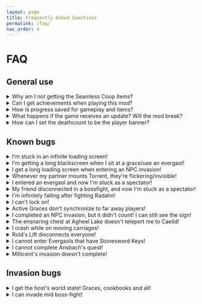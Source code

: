 ```yaml
---
layout: page
title: Frequently Asked Questions
permalink: /faq/
nav_order: 4
---
```

# FAQ

## General use
<details markdown="block">
<summary>Why am I not getting the Seamless Coop items?</summary>

>You need to rest at a grace to obtain the Seamless Coop items.    
>If you didn't get them - please try verifying your game files through Steam and trying again:  
>Right click Elden Ring in Steam => Properties => Installed Files => Verify integrity of game files
</details>
<details markdown="block">
<summary>Can I get achievements when playing this mod?</summary>

>Yes, you can.  
>List of items that *could* potentially not allow achievements to trigger:
>  - Potential that sometimes Steam will go down during a play session momentarily and prevent achievement unlocks. Missing achievements could be gained with `Steam Achievement Manager` which is a tool used to debug situations like this.
>  - A mismatch in events not triggering the achievement to unlock. This could happen during a play session, where a player's progress can cause skips of certain events to trigger, or an event flag not triggering properly. (Create a manual backup save if you play with another player who could have a different progress).
</details>

<details markdown="block">
<summary>How is progress saved for gameplay and items?</summary>


> **GAMEPLAY PROGRESS:**
> - Progress is saved based on Host progression. Wanderer's progression will not sync if Host has progressed less than the Wanderers.
>  - A player on NG+, can join a player on NG. This can also be vice-versa.
> - Any crafting or shop items to purchase from the Twin Maiden Husks in Roundtable Hold are dependent on the **__HOST__** of the world. If a Wanderer owns it in their world, it shouldn't be available in a Host's world if they haven't retrieved it yet when Wanderers join. 
 > - If the Host <u>**does not**</u> own the crafting kit, or cookbook items, then it will <u>**not**</u> be available. Everyone should retrieve these items on their own just in case the Host is changed during gameplay.
> - Quest progression can be erratic. Best to be solo when doing anything, but make sure to make a backup save before playing. Ending choices could have unknown effects during gameplay too.  
>  
> **ITEM PROGRESS:**
> - Item pick ups are based on instanced loot, meaning any random drops picked up are diferent for each player. 
> - Loot that is given on persistent enemy defeat (Bosses and Scarabs for example) is collected by everyone joining the host when within the area limits (when all players ar
e in Weeping Penninsula to get respective drops).
> - Items like Golden Seed or Sacred Tear must be picked up individually. Wanderer's cannot gain items again if they already received them in their world upon joining Host.
> - When it comes to bell bearing items, it is based on Host. Only Host should turn in items, restart session, and any who rejoin should see items in the shop. In the event of missing items for any bell bearings, consult [(Discord) Missing reward items from Quests/NPC/Bosses with dialogue](https://discord.com/channels/979042878091329587/1129602576996900864).
>  
> **‼️CAUTION‼️**  
> If you are going to attempt playing with others who have different progressions (e.g. different endings, different NPC states), **you should make a backup of your save before joining!.**  
> Event flags toggled in the session may persist, so it's very possible to have mismatched progression and may ruin characters involved. See possible work arounds in [(Discord) #troubleshooting](https://discord.com/channels/979042878091329587/1097343990480777266). Keep the same host when possible to reduce chances. This is a coop, not an MMO.
</details>

<details markdown="block">
<summary>What happens if the game receives an update? Will the mod break?</summary>

> Refer to [(Discord) Elden Ring received an official update, what to do?](https://discord.com/channels/979042878091329587/1097350937573593160).  
>  
> **Note**:  Major updates like DLC tend to break the mod due to changes done to provide content (changes in regulation.bin file cause seamless to break if something major is adjusted). Hot fixes on the other hand could only be minor changes that won't change much and still allow mods to be compatible, if it's small parameter changes.
</details>

<details markdown="block">
<summary>How can I set the deathcount to be the player banner?</summary>

> In the ini, put 4 as your overhead_palyer_display:  
> `overhead_player_display = 4`

</details>

## Known bugs

<details markdown="block">
<summary>I'm stuck in an infinite loading screen!</summary>

> Download Nordgaren's [Debug Tool](https://cdn.discordapp.com/attachments/979043448491491332/1253885339022524529/Elden_Ring_Debug_Tool_0.8.6.0_Preview.7z?ex=6682aff8&is=66815e78&hm=540d0182d3a91d01ade1917ded13b4f9e1a51c236e3b7b643a16b16de5262a65&)  
> 1. Launch Seamless Coop
> 2. While in the loading screen, launch the Debug Tool as Administrator.
> 3. Check that on the bottom, it says: `Loaded: Yes`
> 4. Go to the Misc tab.
> 5. Enable flags: 105, 115.
> 6. Wait for the infinite loading screen to start again. This time, it should complete.
> 7. Go to the Grace tab.
> 8. Under Manage Graces, type Table of Lost Grace.
> 9. Press the Set button.
> If above does not work try verify your game files in steam before trying again.
</details>

<details markdown="block">
<summary>I'm getting a long blackscreen when I sit at a grace/use an evergaol!</summary>

> Known bug, known cause (waits for all the enemies to properly load for all clients before exiting the blackscreen).
</details>

<details markdown="block">
<summary>I get a long loading screen when entering an NPC invasion!</summary>

> Known bug, cause unknown - for now, just wait it out (around 30 seconds).
</details>

<details markdown="block">
<summary>Whenever my partner mounts Torrent, they're flickering/invisible!</summary>

> Visual bug.  
> Torrent tends to go to (0,0,0) in some areas. Reloading the areas (through warping to the local grace) should fix it.
</details>

<details markdown="block">
<summary>I entered an evergaol and now I'm stuck as a spectator!</summary>

> Known bug, for now - don't die in evergaols.  
> Evergaol completion makes your camera stay on the original player. Cause hasn't been narrowed down yet.
</details>

<details markdown="block">
<summary>My friend disconnected in a bossfight, and now I'm stuck as a spectator!</summary>

> Known bug, for now - either win the bossfight or Alt+F4 if that happens.
</details>

<details markdown="block">
<summary>I'm infinitely falling after fighting Radahn!</summary>

> Known bug - for now, use [The Grand Archives cheat table](https://github.com/The-Grand-Archives/Elden-Ring-CT-TGA/releases/) to warp to a grace.
</details>

<details markdown="block">
<summary>I can't lock on!</summary>

> Reloading the character should fix it.  
> This is due to Torrent sharing the same lock-on list as the player - and when it's despawned, it sometimes messes the entity entry list.
</details>

<details markdown="block">
<summary>Active Graces don't synchronize to far away players!</summary>

> Known bug, due to interacting with graces being limited to loaded chunks. For now, activate graces individually, or play close to each other.
</details>

<details markdown="block">
<summary>I completed an NPC invasion, but it didn't count! I can still see the sign!</summary>

> Known bug, NPC invasions currently only work when in session with other players. Play Seamless **Coop** together.
</details>

<details markdown="block">
<summary>The ensnaring chest at Agheel Lake doesn't teleport me to Caelid!</summary>

> Known bug, for now - doesn't work.
</details>

<details markdown="block">
<summary>I crash while on moving carriages!</summary>

> Known bug, for now - don't do it.
</details>

<details markdown="block">
<summary>Rold's Lift disconnects everyone!</summary>

> Known bug, for now - don't do it, or reconnect after doing it.  
> Happens due to the area movement script having a disconnect event, which will have to be disabled.
</details>

<details markdown="block">
<summary>I cannot enter Evergaols that have Stonesword Keys!</summary>

> Known bug, for now - cannot be done.
</details>

<details markdown="block">
<summary>I cannot complete Ansbach's quest!</summary>

> Known bug, unique NPC invasion. For now, cannot be done in Seamless Coop.
</details>

<details markdown="block">
<summary>Millicent's invasion doesn't complete!</summary>

> Known bug, due to unique invasion completion state.  
> For now, cannot be done in Seamless Coop.
</details>


## Invasion bugs

<details markdown="block">
<summary>I get the host's world state! Graces, cookbooks and all!</summary>

> Known bug. For now - use dedicated invasion characters for that purpose.
</details>

<details markdown="block">
<summary>I can invade mid boss-fight!</summary>

> Known bug.
</details>
